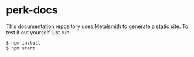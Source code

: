 
# perk-docs

This documentation repository uses Metalsmith to generate a static site. To test it out yourself just run:

	$ npm install
    $ npm start
